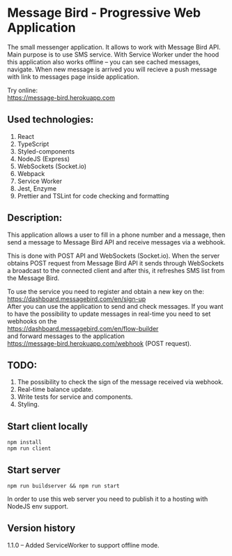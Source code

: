 # Message Bird - Progressive Web Application

The small messenger application. It allows to work with Message Bird API. Main purpose is to use SMS service. With Service Worker under the hood this application also works offline – you can see cached messages, navigate. When new message is arrived you will recieve a push message with link to messages page inside application.
  
Try online:  
https://message-bird.herokuapp.com

## Used technologies:
1. React
2. TypeScript
3. Styled-components
4. NodeJS (Express) 
5. WebSockets (Socket.io)
6. Webpack
7. Service Worker
8. Jest, Enzyme
9. Prettier and TSLint for code checking and formatting

## Description:
This application allows a user to fill in a phone number and a message, then send a message to Message Bird API and receive messages via a webhook.
 
This is done with POST API and WebSockets (Socket.io). When the server obtains POST request from Message Bird API it sends through WebSockets a broadcast to the connected client and after this, it refreshes SMS list from the Message Bird. 

To use the service you need to register and obtain a new key on the:
https://dashboard.messagebird.com/en/sign-up  
After you can use the application to send and check messages. 
If you want to have the possibility to update messages in real-time you 
need to set webhooks on the  
https://dashboard.messagebird.com/en/flow-builder  
and forward messages to the application   
https://message-bird.herokuapp.com/webhook (POST request).

## TODO: 
1. The possibility to check the sign of the message received via webhook.  
2. Real-time balance update.   
3. Write tests for service and components.  
4. Styling.  

## Start client locally
```
npm install
npm run client 
```
## Start server
```
npm run buildserver && npm run start
```
In order to use this web server you need to publish it to a hosting with 
NodeJS env support.

## Version history

1.1.0 – Added ServiceWorker to support offline mode.
